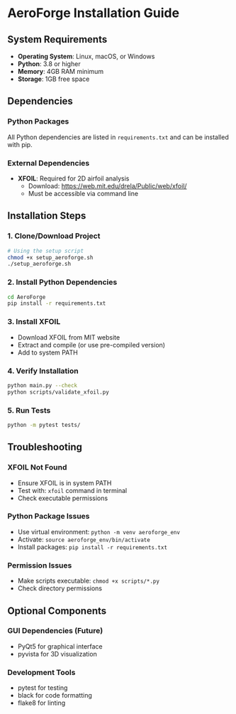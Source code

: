 # AeroForge Installation Guide

## System Requirements

- **Operating System**: Linux, macOS, or Windows
- **Python**: 3.8 or higher
- **Memory**: 4GB RAM minimum
- **Storage**: 1GB free space

## Dependencies

### Python Packages
All Python dependencies are listed in `requirements.txt` and can be installed with pip.

### External Dependencies
- **XFOIL**: Required for 2D airfoil analysis
  - Download: https://web.mit.edu/drela/Public/web/xfoil/
  - Must be accessible via command line

## Installation Steps

### 1. Clone/Download Project
```bash
# Using the setup script
chmod +x setup_aeroforge.sh
./setup_aeroforge.sh
```

### 2. Install Python Dependencies
```bash
cd AeroForge
pip install -r requirements.txt
```

### 3. Install XFOIL
- Download XFOIL from MIT website
- Extract and compile (or use pre-compiled version)
- Add to system PATH

### 4. Verify Installation
```bash
python main.py --check
python scripts/validate_xfoil.py
```

### 5. Run Tests
```bash
python -m pytest tests/
```

## Troubleshooting

### XFOIL Not Found
- Ensure XFOIL is in system PATH
- Test with: `xfoil` command in terminal
- Check executable permissions

### Python Package Issues
- Use virtual environment: `python -m venv aeroforge_env`
- Activate: `source aeroforge_env/bin/activate`
- Install packages: `pip install -r requirements.txt`

### Permission Issues
- Make scripts executable: `chmod +x scripts/*.py`
- Check directory permissions

## Optional Components

### GUI Dependencies (Future)
- PyQt5 for graphical interface
- pyvista for 3D visualization

### Development Tools
- pytest for testing
- black for code formatting
- flake8 for linting
